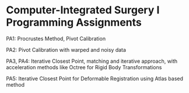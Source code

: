 # Computer-Integrated Surgery I Programming Assignments

PA1: Procrustes Method, Pivot Calibration 

PA2: Pivot Calibration with warped and noisy data 

PA3, PA4: Iterative Closest Point, matching and iterative approach, with acceleration methods like Octree for Rigid Body Transformations 

PA5: Iterative Closest Point for Deformable Registration using Atlas based method